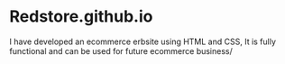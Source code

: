 # Redstore.github.io
I have developed an ecommerce erbsite using HTML and CSS, It is fully functional and can be used for future ecommerce business/
